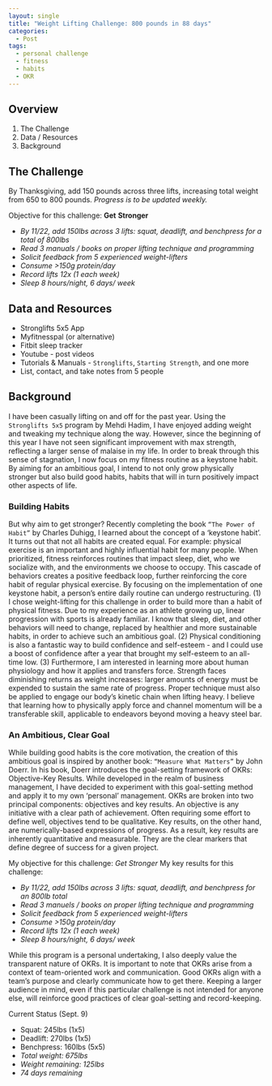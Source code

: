 ```yaml
---
layout: single
title: "Weight Lifting Challenge: 800 pounds in 88 days"
categories:
  - Post
tags:
  - personal challenge
  - fitness
  - habits
  - OKR
---
```


## Overview
 
 1. The Challenge
 2. Data / Resources
 3. Background

## The Challenge

By Thanksgiving, add 150 pounds across three lifts, increasing total weight from 650 to 800 pounds. _Progress is to be updated weekly._

Objective for this challenge: **Get** **Stronger**
 * _By 11/22, add 150lbs across 3 lifts: squat, deadlift, and benchpress for a total of 800lbs_
 * _Read 3 manuals / books on proper lifting technique and programming_
 * _Solicit feedback from 5 experienced weight-lifters_
 * _Consume >150g protein/day_
 * _Record lifts 12x (1 each week)_
 * _Sleep 8 hours/night, 6 days/ week_

## Data and Resources

 * Stronglifts 5x5 App
 * Myfitnesspal (or alternative)
 * Fitbit sleep tracker
 * Youtube - post videos
 * Tutorials & Manuals - `Stronglifts`, `Starting Strength`, and one more
 * List, contact, and take notes from 5 people

## Background

I have been casually lifting on and off for the past year. Using the `Stronglifts 5x5` program by Mehdi Hadim, I have enjoyed adding weight and tweaking my technique along the way. However, since the beginning of this year I have not seen significant improvement with max strength, reflecting a larger sense of malaise in my life. In order to break through this sense of stagnation, I now focus on my fitness routine as a keystone habit. By aiming for an ambitious goal, I intend to not only grow physically stronger but also build good habits, habits that will in turn positively impact other aspects of life. 


### Building Habits

But why aim to get stronger? Recently completing the book `“The Power of Habit”` by Charles Duhigg, I learned about the concept of a ‘keystone habit’. It turns out that not all habits are created equal. For example: physical exercise is an important and highly influential habit for many people. When prioritized, fitness reinforces routines that impact sleep, diet, who we socialize with, and the environments we choose to occupy. This cascade of behaviors creates a positive feedback loop, further reinforcing the core habit of regular physical exercise. By focusing on the implementation of one keystone habit, a person’s entire daily routine can undergo restructuring. (1) I chose weight-lifting for this challenge in order to build more than a habit of physical fitness. Due to my experience as an athlete growing up, linear progression with sports is already familiar. I know that sleep, diet, and other behaviors will need to change, replaced by healthier and more sustainable habits, in order to achieve such an ambitious goal. (2) Physical conditioning is also a fantastic way to build confidence and self-esteem - and I could use a boost of confidence after a year that brought my self-esteem to an all-time low. (3) Furthermore, I am interested in learning more about human physiology and how it applies and transfers force. Strength faces diminishing returns as weight increases: larger amounts of energy must be expended to sustain the same rate of progress. Proper technique must also be applied to engage our body’s kinetic chain when lifting heavy. I believe that learning how to physically apply force and channel momentum will be a transferable skill, applicable to endeavors beyond moving a heavy steel bar.

### An Ambitious, Clear Goal

While building good habits is the core motivation, the creation of this ambitious goal is inspired by another book: `“Measure What Matters”` by John Doerr. In his book, Doerr introduces the goal-setting framework of OKRs: Objective-Key Results. While developed in the realm of business management, I have decided to experiment with this goal-setting method and apply it to my own ‘personal’ management. OKRs are broken into two principal components: objectives and key results. An objective is any initiative with a clear path of achievement. Often requiring some effort to define well, objectives tend to be qualitative. Key results, on the other hand, are numerically-based expressions of progress. As a result, key results are inherently quantitative and measurable. They are the clear markers that define degree of success for a given project.

My objective for this challenge: _Get Stronger_
My key results for this challenge:
 * _By 11/22, add 150lbs across 3 lifts: squat, deadlift, and benchpress for an 800lb total_
 * _Read 3 manuels / books on proper lifting technique and programming_
 * _Solicit feedback from 5 experienced weight-lifters_
 * _Consume >150g protein/day_
 * _Record lifts 12x (1 each week)_
 * _Sleep 8 hours/night, 6 days/ week_

While this program is a personal undertaking, I also deeply value the transparent nature of OKRs. It is important to note that OKRs arise from a context of team-oriented work and communication. Good OKRs align with a team’s purpose and clearly communicate how to get there. Keeping a larger audience in mind, even if this particular challenge is not intended for anyone else, will reinforce good practices of clear goal-setting and record-keeping.

Current Status (Sept. 9)
 * Squat: 245lbs (1x5)
 * Deadlift: 270lbs (1x5)
 * Benchpress: 160lbs (5x5)
 * _Total weight: 675lbs_
 * _Weight remaining: 125lbs_
 * _74 days remaining_



